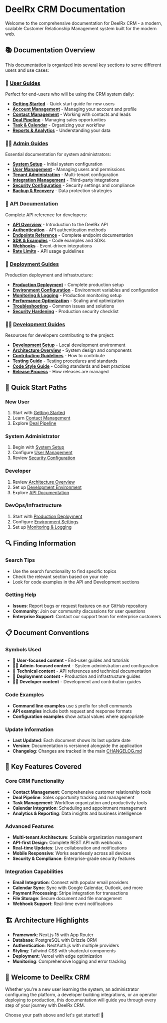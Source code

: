 # DeelRx CRM Documentation

Welcome to the comprehensive documentation for DeelRx CRM - a modern, scalable Customer Relationship Management system built for the modern web.

## 📚 Documentation Overview

This documentation is organized into several key sections to serve different users and use cases:

### 🔰 [User Guides](./user-guides/)
Perfect for end-users who will be using the CRM system daily:
- **[Getting Started](./user-guides/getting-started.md)** - Quick start guide for new users
- **[Account Management](./user-guides/account-management.md)** - Managing your account and profile
- **[Contact Management](./user-guides/contact-management.md)** - Working with contacts and leads
- **[Deal Pipeline](./user-guides/deal-pipeline.md)** - Managing sales opportunities
- **[Task & Calendar](./user-guides/tasks-calendar.md)** - Organizing your workflow
- **[Reports & Analytics](./user-guides/reports-analytics.md)** - Understanding your data

### 👨‍💼 [Admin Guides](./admin-guides/)
Essential documentation for system administrators:
- **[System Setup](./admin-guides/system-setup.md)** - Initial system configuration
- **[User Management](./admin-guides/user-management.md)** - Managing users and permissions
- **[Tenant Administration](./admin-guides/tenant-admin.md)** - Multi-tenant configuration
- **[Integration Management](./admin-guides/integrations.md)** - Third-party integrations
- **[Security Configuration](./admin-guides/security.md)** - Security settings and compliance
- **[Backup & Recovery](./admin-guides/backup-recovery.md)** - Data protection strategies

### 🔧 [API Documentation](./api/)
Complete API reference for developers:
- **[API Overview](./api/overview.md)** - Introduction to the DeelRx API
- **[Authentication](./api/authentication.md)** - API authentication methods
- **[Endpoints Reference](./api/endpoints.md)** - Complete endpoint documentation
- **[SDK & Examples](./api/sdk-examples.md)** - Code examples and SDKs
- **[Webhooks](./api/webhooks.md)** - Event-driven integrations
- **[Rate Limits](./api/rate-limits.md)** - API usage guidelines

### 🚀 [Deployment Guides](./deployment/)
Production deployment and infrastructure:
- **[Production Deployment](./deployment/production.md)** - Complete production setup
- **[Environment Configuration](./deployment/environment.md)** - Environment variables and configuration
- **[Monitoring & Logging](./deployment/monitoring.md)** - Production monitoring setup
- **[Performance Optimization](./deployment/performance.md)** - Scaling and optimization
- **[Troubleshooting](./deployment/troubleshooting.md)** - Common issues and solutions
- **[Security Hardening](./deployment/security.md)** - Production security checklist

### 👩‍💻 [Development Guides](./development/)
Resources for developers contributing to the project:
- **[Development Setup](./development/setup.md)** - Local development environment
- **[Architecture Overview](./development/architecture.md)** - System design and components
- **[Contributing Guidelines](./development/contributing.md)** - How to contribute
- **[Testing Guide](./development/testing.md)** - Testing procedures and standards
- **[Code Style Guide](./development/code-style.md)** - Coding standards and best practices
- **[Release Process](./development/releases.md)** - How releases are managed

## 🎯 Quick Start Paths

### New User
1. Start with [Getting Started](./user-guides/getting-started.md)
2. Learn [Contact Management](./user-guides/contact-management.md)
3. Explore [Deal Pipeline](./user-guides/deal-pipeline.md)

### System Administrator
1. Begin with [System Setup](./admin-guides/system-setup.md)
2. Configure [User Management](./admin-guides/user-management.md)
3. Review [Security Configuration](./admin-guides/security.md)

### Developer
1. Review [Architecture Overview](./development/architecture.md)
2. Set up [Development Environment](./development/setup.md)
3. Explore [API Documentation](./api/overview.md)

### DevOps/Infrastructure
1. Start with [Production Deployment](./deployment/production.md)
2. Configure [Environment Settings](./deployment/environment.md)
3. Set up [Monitoring & Logging](./deployment/monitoring.md)

## 🔍 Finding Information

### Search Tips
- Use the search functionality to find specific topics
- Check the relevant section based on your role
- Look for code examples in the API and Development sections

### Getting Help
- **Issues**: Report bugs or request features on our GitHub repository
- **Community**: Join our community discussions for user questions
- **Enterprise Support**: Contact our support team for enterprise customers

## 📋 Document Conventions

### Symbols Used
- 🔰 **User-focused content** - End-user guides and tutorials
- 👨‍💼 **Admin-focused content** - System administration and configuration
- 🔧 **Technical content** - API references and technical documentation
- 🚀 **Deployment content** - Production and infrastructure guides
- 👩‍💻 **Developer content** - Development and contribution guides

### Code Examples
- **Command line examples** use `$` prefix for shell commands
- **API examples** include both request and response formats
- **Configuration examples** show actual values where appropriate

### Update Information
- **Last Updated**: Each document shows its last update date
- **Version**: Documentation is versioned alongside the application
- **Changelog**: Changes are tracked in the main [CHANGELOG.md](../CHANGELOG.md)

## 🌟 Key Features Covered

### Core CRM Functionality
- **Contact Management**: Comprehensive customer relationship tools
- **Deal Pipeline**: Sales opportunity tracking and management
- **Task Management**: Workflow organization and productivity tools
- **Calendar Integration**: Scheduling and appointment management
- **Analytics & Reporting**: Data insights and business intelligence

### Advanced Features
- **Multi-tenant Architecture**: Scalable organization management
- **API-first Design**: Complete REST API with webhooks
- **Real-time Updates**: Live collaboration and notifications
- **Mobile Responsive**: Works seamlessly across all devices
- **Security & Compliance**: Enterprise-grade security features

### Integration Capabilities
- **Email Integration**: Connect with popular email providers
- **Calendar Sync**: Sync with Google Calendar, Outlook, and more  
- **Payment Processing**: Stripe integration for transactions
- **File Storage**: Secure document and file management
- **Webhook Support**: Real-time event notifications

## 🏗️ Architecture Highlights

- **Framework**: Next.js 15 with App Router
- **Database**: PostgreSQL with Drizzle ORM
- **Authentication**: NextAuth.js with multiple providers
- **Styling**: Tailwind CSS with shadcn/ui components
- **Deployment**: Vercel with edge optimization
- **Monitoring**: Comprehensive logging and error tracking

## 🎉 Welcome to DeelRx CRM

Whether you're a new user learning the system, an administrator configuring the platform, a developer building integrations, or an operator deploying to production, this documentation will guide you through every step of your journey with DeelRx CRM.

Choose your path above and let's get started! 🚀